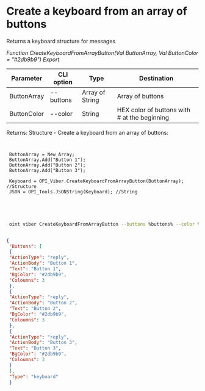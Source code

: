 ﻿---
sidebar_position: 7
---

# Create a keyboard from an array of buttons
 Returns a keyboard structure for messages


*Function CreateKeyboardFromArrayButton(Val ButtonArray, Val ButtonColor = "#2db9b9") Export*

 | Parameter | CLI option | Type | Destination |
 |-|-|-|-|
 | ButtonArray | --buttons | Array of String | Array of buttons |
 | ButtonColor | --color | String | HEX color of buttons with # at the beginning |

 
 Returns: Structure - Create a keyboard from an array of buttons:


```bsl title="Code example"
	
 
 ButtonArray = New Array;
 ButtonArray.Add("Button 1");
 ButtonArray.Add("Button 2");
 ButtonArray.Add("Button 3");
 
 Keyboard = OPI_Viber.CreateKeyboardFromArrayButton(ButtonArray); //Structure
 JSON = OPI_Tools.JSONString(Keyboard); //String
 
 
	
```

```sh title="CLI command example"
 
 oint viber CreateKeyboardFromArrayButton --buttons %buttons% --color %color%


```


```json title="Result"

{
 "Buttons": [
 {
 "ActionType": "reply",
 "ActionBody": "Button 1",
 "Text": "Button 1",
 "BgColor": "#2db9b9",
 "Coloumns": 3
 },
 {
 "ActionType": "reply",
 "ActionBody": "Button 2",
 "Text": "Button 2",
 "BgColor": "#2db9b9",
 "Coloumns": 3
 },
 {
 "ActionType": "reply",
 "ActionBody": "Button 3",
 "Text": "Button 3",
 "BgColor": "#2db9b9",
 "Coloumns": 3
 }
 ],
 "Type": "keyboard"
 }

```
